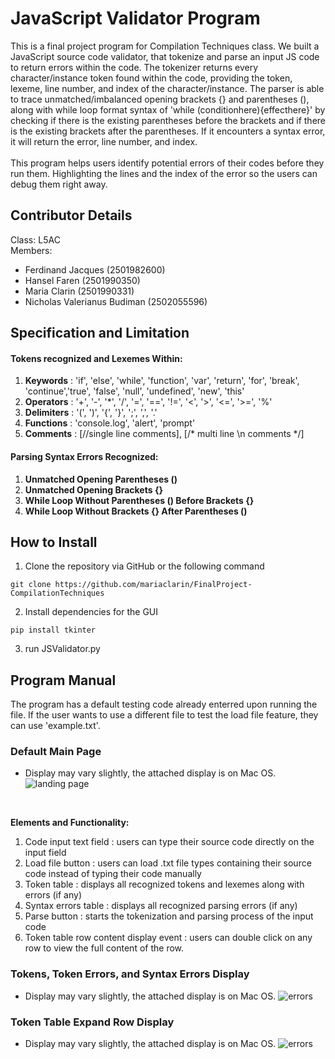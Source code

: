# JavaScript Validator Program
This is a final project program for Compilation Techniques class. We built a JavaScript source code validator, that tokenize and parse an input JS code to return errors within the code. The tokenizer returns every character/instance token found within the code, providing the token, lexeme, line number, and index of the character/instance. The parser is able to trace unmatched/imbalanced opening brackets {} and parentheses (), along with while loop format syntax of 'while (conditionhere){effecthere}' by checking if there is the existing parentheses before the brackets and if there is the existing brackets after the parentheses. If it encounters a syntax error, it will return the error, line number, and index.</br>
</br>
This program helps users identify potential errors of their codes before they run them. Highlighting the lines and the index of the error so the users can debug them right away. 

## Contributor Details
Class: L5AC </br>
Members: </br>
* Ferdinand Jacques (2501982600)
* Hansel Faren (2501990350)
* Maria Clarin (2501990331)
* Nicholas Valerianus Budiman (2502055596)

## Specification and Limitation
#### Tokens recognized and Lexemes Within: </br>
1. **Keywords** : 'if', 'else', 'while', 'function', 'var', 'return', 'for', 'break', 'continue','true', 'false', 'null', 'undefined', 'new', 'this' </br>
2. **Operators** : '+', '-', '*', '/', '=', '==', '!=', '<', '>', '<=', '>=', '%' </br>
3. **Delimiters** : '(', ')', '{', '}', ';', ',', '.'
4. **Functions** : 'console.log', 'alert', 'prompt'
5. **Comments** : [//single line comments], [/* multi line \n comments */]

#### Parsing Syntax Errors Recognized: </br>
1. **Unmatched Opening Parentheses ()**
2. **Unmatched Opening Brackets {}**
3. **While Loop Without Parentheses () Before Brackets {}**
4. **While Loop Without Brackets {} After Parentheses ()**

## How to Install
1. Clone the repository via GitHub or the following command
```
git clone https://github.com/mariaclarin/FinalProject-CompilationTechniques 
```
2. Install dependencies for the GUI
```
pip install tkinter
```
3. run JSValidator.py

## Program Manual 
The program has a default testing code already enterred upon running the file. If the user wants to use a different file to test the load file feature, they can use 'example.txt'.

### Default Main Page
* Display may vary slightly, the attached display is on Mac OS.
![landing page](https://cdn.discordapp.com/attachments/794551109523341353/1183800311362629652/Screen_Shot_2023-12-11_at_22.59.38.png?ex=6589a6f4&is=657731f4&hm=a9088505c8d34cce12934eafafa755bf4dcaa835453ff8f267c1cda770257dd8&)
</br>

**Elements and Functionality:**</br>

1. Code input text field : users can type their source code directly on the input field
2. Load file button : users can load .txt file types containing their source code instead of typing their code manually
3. Token table : displays all recognized tokens and lexemes along with errors (if any)
4. Syntax errors table : displays all recognized parsing errors (if any)
5. Parse button : starts the tokenization and parsing process of the input code 
6. Token table row content display event : users can double click on any row to view the full content of the row.

### Tokens, Token Errors, and Syntax Errors Display 
* Display may vary slightly, the attached display is on Mac OS.
![errors](https://cdn.discordapp.com/attachments/794551109523341353/1183802810408636447/Screen_Shot_2023-12-11_at_23.09.38.png?ex=6589a947&is=65773447&hm=b79a366557330e0a111ac2e907bfff6e19d9bca62a9442a989010ca4df4b1f58&)

### Token Table Expand Row Display
* Display may vary slightly, the attached display is on Mac OS.
![errors](https://cdn.discordapp.com/attachments/794551109523341353/1183803403822977155/Screen_Shot_2023-12-11_at_23.11.46.png?ex=6589a9d5&is=657734d5&hm=4b950c9c1a124ad8ecd2ca1c403637b4d04e9caaccb377e1450d78bb684f48f0&)
